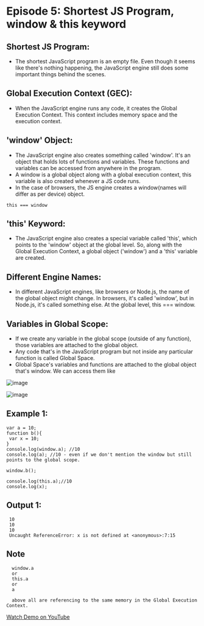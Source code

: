 # Episode 5: Shortest JS Program, window & this keyword

## Shortest JS Program:
- The shortest JavaScript program is an empty file. Even though it seems like there's nothing happening, the JavaScript engine still does some important things behind the scenes.

##  Global Execution Context (GEC):
- When the JavaScript engine runs any code, it creates the Global Execution Context. This context includes memory space and the execution context.

##  'window' Object:
- The JavaScript engine also creates something called 'window'. It's an object that holds lots of functions and variables.
These functions and variables can be accessed from anywhere in the program.
- A window is a global object along with a global execution context, this variable is also created whenever a JS code runs.
- In the case of browsers, the JS engine creates a window(names will differ as per device) object.

```
this === window
```

## 'this' Keyword:
- The JavaScript engine also creates a special variable called 'this', which points to the 'window' object at the global level.
So, along with the Global Execution Context, a global object ('window') and a 'this' variable are created.

## Different Engine Names:
- In different JavaScript engines, like browsers or Node.js, the name of the global object might change. In browsers, it's called 'window', but in Node.js, it's called something else.
At the global level, this === window.

## Variables in Global Scope:
- If we create any variable in the global scope (outside of any function), those variables are attached to the global object.
- Any code that's in the JavaScript program but not inside any particular function is called Global Space.
- Global Space's variables and functions are attached to the global object that's window. We can access them like

![image](https://github.com/ReddyDivya/rd-namaste-javaScript/assets/34181144/acdd3d3f-5632-4778-b886-5b15031157cd)

![image](https://github.com/ReddyDivya/rd-namaste-javaScript/assets/34181144/0c19ffaa-d0d7-4787-baac-5f9a7f942f68)

## Example 1:

```
var a = 10;
function b(){
 var x = 10;
}
console.log(window.a); //10
console.log(a); //10 - even if we don't mention the window but still points to the global scope.

window.b();

console.log(this.a);//10
console.log(x);
```

## Output 1:
```
 10
 10
 10
 Uncaught ReferenceError: x is not defined at <anonymous>:7:15
```

## Note
```
  window.a
  or
  this.a
  or
  a

  above all are referencing to the same memory in the Global Execution Context.
```

[Watch Demo on YouTube](https://youtu.be/gSDncyuGw0s?si=RxpHAn-U4tPVO1EB)
